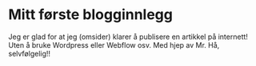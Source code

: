 # Mitt første blogginnlegg

Jeg er glad for at jeg (omsider) klarer å publisere en artikkel på internett! Uten å bruke Wordpress eller Webflow osv.
Med hjep av Mr. Hå, selvfølgelig!!


